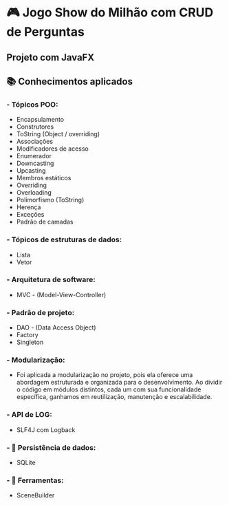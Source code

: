 # 🎮 Jogo Show do Milhão com CRUD de Perguntas
## Projeto com JavaFX

## 📚 Conhecimentos aplicados
### - **Tópicos POO:**
- Encapsulamento
- Construtores
- ToString (Object / overriding)
- Associações
- Modificadores de acesso
- Enumerador
- Downcasting
- Upcasting
- Membros estáticos
- Overriding
- Overloading
- Polimorfismo (ToString)
- Herença
- Exceções
- Padrão de camadas

### - **Tópicos de estruturas de dados:**
- Lista
- Vetor

### - **Arquitetura de software:**
- MVC - (Model-View-Controller)

### - **Padrão de projeto:**
- DAO - (Data Access Object)
- Factory
- Singleton

### - **Modularização:**
- Foi aplicada a modularização no projeto, pois ela oferece uma abordagem estruturada e organizada para o desenvolvimento. Ao dividir o código em módulos distintos, cada um com sua funcionalidade específica, ganhamos em reutilização, manutenção e escalabilidade.

### - **API de LOG:**
- SLF4J com Logback

### - **🎲 Persistência de dados:**
  * SQLite

### - **🔨 Ferramentas:**
- SceneBuilder
